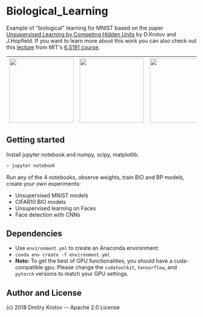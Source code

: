 # Biological_Learning
Example of "biological" learning for MNIST based on the paper [Unsupervised Learning by Competing Hidden Units](https://doi.org/10.1073/pnas.1820458116) by D.Krotov and J.Hopfield. If you want to learn more about this work you can also check out this [lecture](https://www.youtube.com/watch?v=4lY-oAY0aQU) from MIT's [6.S191 course](http://introtodeeplearning.com/).  

|<img src="https://user-images.githubusercontent.com/79289947/156466084-2c5f3cca-b8ac-4e77-9597-09e5982f8ead.gif" width="170" height="170"/> | <img src="https://user-images.githubusercontent.com/79289947/156464655-c226dc9f-a93a-4c17-ab91-b20145b32d7f.gif" width="170" height="170"/> | <img src="https://user-images.githubusercontent.com/79289947/156464676-d5b88f0f-0338-47f0-b7cb-fb55489a48ae.gif" width=170 height=170/> |<img src="https://user-images.githubusercontent.com/79289947/156464703-3d20ebc0-3a21-4532-b2f6-03279a524021.gif" width=170 height=170/> |
|---|---|---|---|



## Getting started

Install jupyter notebook and numpy, scipy, matplotlib.

```bash
> jupyter notebook
```
Run any of the 4 notebooks, observe weights, train BIO and BP models, create your own experiments:
- Unsupervised MNIST models
- CIFAR10 BIO models
- Unsupervised learning on Faces
- Face detection with CNNs

## Dependencies

- Use `environment.yml` to create an Anaconda environment:
- `conda env create -f environment.yml`
- **Note:** To get the best of GPU functionalities, you should have a cuda-compatible gpu. Please change the `cudatoolkit`, `tensorflow`, and `pytorch` versions to match your GPU settings.

## Author and License
(c) 2018 Dmitry Krotov
-- Apache 2.0 License
